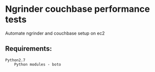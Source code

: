 # Ngrinder couchbase performance tests

Automate ngrinder and couchbase setup on ec2

## Requirements:
    Python2.7
        Python modules - boto


